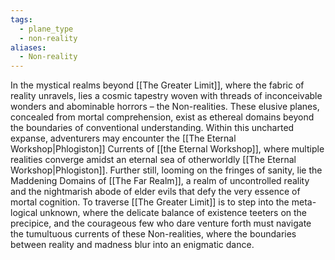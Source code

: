 ```yaml
---
tags:
  - plane_type
  - non-reality
aliases:
  - Non-reality
---
```

In the mystical realms beyond [[The Greater Limit]], where the fabric of reality unravels, lies a cosmic tapestry woven with threads of inconceivable wonders and abominable horrors – the Non-realities. These elusive planes, concealed from mortal comprehension, exist as ethereal domains beyond the boundaries of conventional understanding. Within this uncharted expanse, adventurers may encounter the [[The Eternal Workshop|Phlogiston]] Currents of [[the Eternal Workshop]], where multiple realities converge amidst an eternal sea of otherworldly [[The Eternal Workshop|Phlogiston]]. Further still, looming on the fringes of sanity, lie the Maddening Domains of [[The Far Realm]], a realm of uncontrolled reality and the nightmarish abode of elder evils that defy the very essence of mortal cognition. To traverse [[The Greater Limit]] is to step into the meta-logical unknown, where the delicate balance of existence teeters on the precipice, and the courageous few who dare venture forth must navigate the tumultuous currents of these Non-realities, where the boundaries between reality and madness blur into an enigmatic dance.